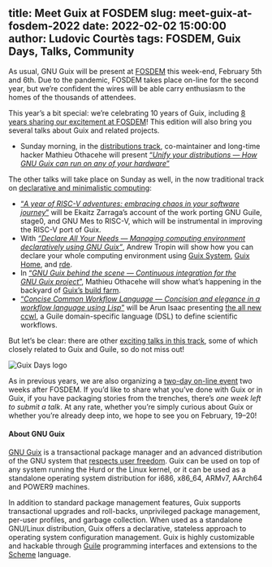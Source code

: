 title: Meet Guix at FOSDEM
slug: meet-guix-at-fosdem-2022
date: 2022-02-02 15:00:00
author: Ludovic Courtès
tags: FOSDEM, Guix Days, Talks, Community
---

As usual, GNU Guix will be present at [FOSDEM](https://fosdem.org/2022/)
this week-end, February 5th and 6th.  Due to the pandemic, FOSDEM takes
place on-line for the second year, but we’re confident the wires will be
able carry enthusiasm to the homes of the thousands of attendees.

This year’s a bit special: we’re celebrating 10 years of Guix, including
[8 years sharing our excitement at
FOSDEM](https://guix.gnu.org/en/blog/tags/fosdem/)!  This edition will
also bring you several talks about Guix and related projects.

  - Sunday morning, in the [distributions
    track](https://fosdem.org/2022/schedule/track/distributions/),
    co-maintainer and long-time hacker Mathieu Othacehe will present
    [“_Unify your distributions — How GNU Guix can run on any of your
    hardware_”](https://fosdem.org/2022/schedule/event/unify_your_distributions/)

The other talks will take place on Sunday as well, in the now
traditional track on [declarative and minimalistic
computing](https://fosdem.org/2022/schedule/track/declarative_and_minimalistic_computing/):

  - [“_A year of RISC-V adventures: embracing chaos in your software
    journey_”](https://fosdem.org/2022/schedule/event/riscvadventures/)
    will be Ekaitz Zarraga’s account of the work porting
    GNU Guile, stage0, and GNU Mes to RISC-V, which will be instrumental
    in improving the RISC-V port of Guix.
  - With [_“Declare All Your Needs — Managing computing environment
    declaratively using
    GNU Guix”_](https://fosdem.org/2022/schedule/event/guixdeclare/),
    Andrew Tropin will show how you can declare your whole computing
    environment using [Guix
    System](https://guix.gnu.org/manual/devel/en/html_node/System-Configuration.html),
    [Guix
    Home](https://guix.gnu.org/manual/devel/en/html_node/Home-Configuration.html),
    and [rde](https://git.sr.ht/~abcdw/rde/).
  - In [“_GNU Guix behind the scene — Continuous integration for the
    GNU Guix
    project_”](https://fosdem.org/2022/schedule/event/gnuguixci/),
    Mathieu Othacehe will show what’s happening in the backyard of
    [Guix’s build farm](https://ci.guix.gnu.org).
  - [“_Concise Common Workflow Language — Concision and elegance in a
    workflow language using
    Lisp_”](https://fosdem.org/2022/schedule/event/commonworkflowlang/)
    will be Arun Isaac presenting [the all new
    ccwl](https://fosdem.org/2022/schedule/event/commonworkflowlang/), a
    Guile domain-specific language (DSL) to define scientific workflows.

But let’s be clear: there are other [exciting talks in this
track](https://fosdem.org/2022/schedule/track/declarative_and_minimalistic_computing/),
some of which closely related to Guix and Guile, so do not miss out!

![Guix Days logo](/static/blog/img/Guix-Days-online-2022.png)

As in previous years, we are also organizing a [two-day on-line
event](https://guix.gnu.org/en/blog/2022/online-guix-days-2022-announcement-1/)
two weeks after FOSDEM.  If you’d like to share what you’ve done with
Guix or in Guix, if you have packaging stories from the trenches,
there’s *one week left to submit a talk*.  At any rate, whether you’re
simply curious about Guix or whether you’re already deep into, we hope
to see you on February, 19–20!

#### About GNU Guix

[GNU Guix](https://guix.gnu.org) is a transactional package manager and
an advanced distribution of the GNU system that [respects user
freedom](https://www.gnu.org/distros/free-system-distribution-guidelines.html).
Guix can be used on top of any system running the Hurd or the Linux
kernel, or it can be used as a standalone operating system distribution
for i686, x86_64, ARMv7, AArch64 and POWER9 machines.

In addition to standard package management features, Guix supports
transactional upgrades and roll-backs, unprivileged package management,
per-user profiles, and garbage collection.  When used as a standalone
GNU/Linux distribution, Guix offers a declarative, stateless approach to
operating system configuration management.  Guix is highly customizable
and hackable through [Guile](https://www.gnu.org/software/guile)
programming interfaces and extensions to the
[Scheme](http://schemers.org) language.
